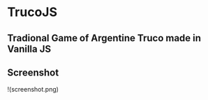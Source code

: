 # TrucoJS

## Tradional Game of Argentine Truco made in Vanilla JS

## Screenshot

!(screenshot.png)
